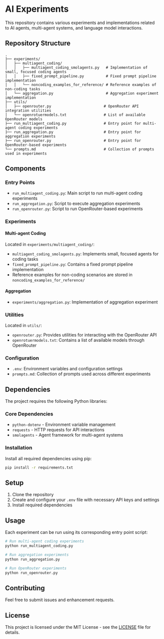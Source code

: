 # AI Experiments

This repository contains various experiments and implementations related to AI agents, multi-agent systems, and language model interactions.

## Repository Structure

```
.
├── experiments/
│   ├── multiagent_coding/
│   │   ├── multiagent_coding_smolagents.py   # Implementation of small, focused coding agents
│   │   ├── fixed_prompt_pipeline.py          # Fixed prompt pipeline implementation
│   │   └── noncoding_examples_for_reference/ # Reference examples of non-coding tasks
│   └── aggregation.py                        # Aggregation experiment implementation
├── utils/
│   ├── openrouter.py                        # OpenRouter API integration utilities
│   └── openrotuermodels.txt                 # List of available OpenRouter models
├── run_multiagent_coding.py                 # Entry point for multi-agent coding experiments
├── run_aggregation.py                       # Entry point for aggregation experiments
├── run_openrouter.py                        # Entry point for OpenRouter-based experiments
└── prompts.md                               # Collection of prompts used in experiments
```

## Components

### Entry Points

- `run_multiagent_coding.py`: Main script to run multi-agent coding experiments
- `run_aggregation.py`: Script to execute aggregation experiments
- `run_openrouter.py`: Script to run OpenRouter-based experiments

### Experiments

#### Multi-agent Coding
Located in `experiments/multiagent_coding/`:
- `multiagent_coding_smolagents.py`: Implements small, focused agents for coding tasks
- `fixed_prompt_pipeline.py`: Contains a fixed prompt pipeline implementation
- Reference examples for non-coding scenarios are stored in `noncoding_examples_for_reference/`

#### Aggregation
- `experiments/aggregation.py`: Implementation of aggregation experiment

### Utilities

Located in `utils/`:
- `openrouter.py`: Provides utilities for interacting with the OpenRouter API
- `openrotuermodels.txt`: Contains a list of available models through OpenRouter

### Configuration

- `.env`: Environment variables and configuration settings
- `prompts.md`: Collection of prompts used across different experiments

## Dependencies

The project requires the following Python libraries:

### Core Dependencies
- `python-dotenv` - Environment variable management
- `requests` - HTTP requests for API interactions
- `smolagents` - Agent framework for multi-agent systems

### Installation

Install all required dependencies using pip:

```bash
pip install -r requirements.txt
```

## Setup

1. Clone the repository
2. Create and configure your `.env` file with necessary API keys and settings
3. Install required dependencies

## Usage

Each experiment can be run using its corresponding entry point script:

```bash
# Run multi-agent coding experiments
python run_multiagent_coding.py

# Run aggregation experiments
python run_aggregation.py

# Run OpenRouter experiments
python run_openrouter.py
```

## Contributing

Feel free to submit issues and enhancement requests.

## License

This project is licensed under the MIT License - see the [LICENSE](LICENSE) file for details.

